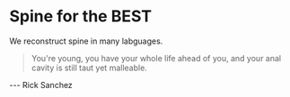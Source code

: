 # Spine for the BEST

We reconstruct spine in many labguages.

> You're young, you have your whole life ahead of you, and your anal cavity is still taut yet malleable. 

--- Rick Sanchez 

